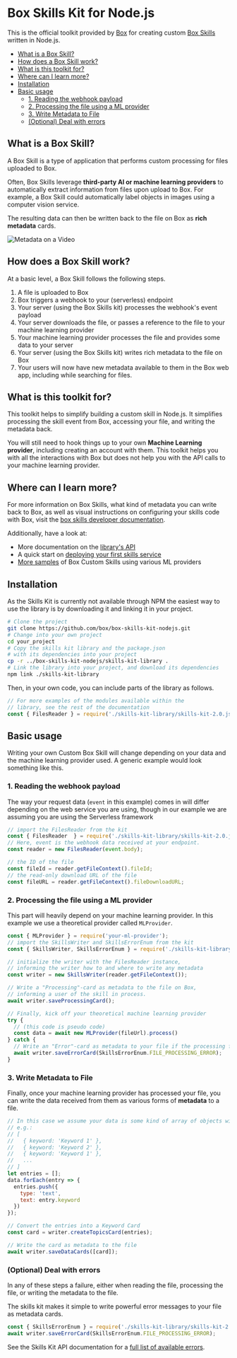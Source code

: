 # Box Skills Kit for Node.js 

This is the official toolkit provided by [Box](https://box.com) for creating custom [Box Skills](https://developer.box.com/docs/box-skills) written in Node.js.

* [What is a Box Skill?](#WhatisaBoxSkill)
* [How does a Box Skill work?](#HowdoesaBoxSkillwork)
* [What is this toolkit for?](#Whatisthistoolkitfor)
* [Where can I learn more?](#WherecanIlearnmore)
* [Installation](#Installation)
* [Basic usage](#Basicusage)
	* [1. Reading the webhook payload](#Readingthewebhookpayload)
	* [2. Processing the file using a ML provider](#ProcessingthefileusingaMLprovider)
	* [3. Write Metadata to File](#WriteMetadatatoFile)
	* [(Optional) Deal with errors](#OptionalDealwitherrors)

## What is a Box Skill?

A Box Skill is a type of application that performs custom processing for files uploaded to Box.

Often, Box Skills leverage **third-party AI or machine learning providers** to automatically extract information from files upon upload to Box. For example, a Box Skill could automatically label objects in images using a computer vision service.

The resulting data can then be written back to the file on Box as **rich metadata** cards.

![Metadata on a Video](docs/metadata.png)

## How does a Box Skill work?

At a basic level, a Box Skill follows the following steps.

1. A file is uploaded to Box
1. Box triggers a webhook to your (serverless) endpoint
1. Your server (using the Box Skills kit) processes the webhook's event payload
1. Your server downloads the file, or passes a reference to the file to your machine learning provider
1. Your machine learning provider processes the file and provides some data to your server
1. Your server (using the Box Skills kit) writes rich metadata to the file on Box
1. Your users will now have new metadata available to them in the Box web app, including while searching for files.

## What is this toolkit for?

This toolkit helps to simplify building a custom skill in Node.js. It simplifies processing the skill event from Box, accessing your file, and writing the metadata back. 

You will still need to hook things up to your own **Machine Learning provider**, including creating an account with them. This toolkit helps you with all the interactions with Box but does not help you with the API calls to your machine learning provider.

## Where can I learn more?

For more information on Box Skills, what kind of metadata you can write back to Box, as well as visual instructions on configuring your skills code with Box, visit the [box skills developer documentation](https://developer.box.com/docs/box-skills).

Additionally, have a look at:

* More documentation on the [library's API](skills-kit-library)
* A quick start on [deploying your first skills service](boilerplate-skills)
* [More samples](https://github.com/box-community) of Box Custom Skills using various ML providers

## Installation

As the Skills Kit is currently not available through NPM the easiest way to use the library is by downloading it and linking it in your project.

```sh
# Clone the project
git clone https://github.com/box/box-skills-kit-nodejs.git
# Change into your own project
cd your_project
# Copy the skills kit library and the package.json
# with its dependencies into your project
cp -r ../box-skills-kit-nodejs/skills-kit-library .
# Link the library into your project, and download its dependencies
npm link ./skills-kit-library
```

Then, in your own code, you can include parts of the library as follows.

```js
// For more examples of the modules available within the
// library, see the rest of the documentation
const { FilesReader } = require('./skills-kit-library/skills-kit-2.0.js')
```

## Basic usage

Writing your own Custom Box Skill will change depending on your data and the machine learning provider used. A generic example would look something like this.


### <a name='Readingthewebhookpayload'></a>1. Reading the webhook payload

The way your request data (`event` in this example) comes in 
will differ depending on the web service you are using,
though in our example we are assuming you are using the Serverless framework

```js
// import the FilesReader from the kit
const { FilesReader  } = require('./skills-kit-library/skills-kit-2.0.js');
// Here, event is the webhook data received at your endpoint.
const reader = new FilesReader(event.body);  

// the ID of the file
const fileId = reader.getFileContext().fileId;
// the read-only download URL of the file
const fileURL = reader.getFileContext().fileDownloadURL;
```

### <a name='ProcessingthefileusingaMLprovider'></a>2. Processing the file using a ML provider

This part will heavily depend on your machine learning provider. In this example we use a
theoretical provider called `MLProvider`.

```js
const { MLProvider } = require('your-ml-provider');
// import the SkillsWriter and SkillsErrorEnum from the kit
const { SkillsWriter, SkillsErrorEnum } = require('./skills-kit-library/skills-kit-2.0.js');

// initialize the writer with the FilesReader instance,
// informing the writer how to and where to write any metadata
const writer = new SkillsWriter(reader.getFileContext());

// Write a "Processing"-card as metadata to the file on Box, 
// informing a user of the skill in process.
await writer.saveProcessingCard();

// Finally, kick off your theoretical machine learning provider
try {
  // (this code is pseudo code)
  const data = await new MLProvider(fileUrl).process()
} catch {
  // Write an "Error"-card as metadata to your file if the processing failed
  await writer.saveErrorCard(SkillsErrorEnum.FILE_PROCESSING_ERROR);
}
```

### <a name='WriteMetadatatoFile'></a>3. Write Metadata to File

Finally, once your machine learning provider has processed your file, you can write the data received from them as various forms of **metadata** to a file.

```js
// In this case we assume your data is some kind of array of objects with keywords
// e.g.:
// [
//   { keyword: 'Keyword 1' },
//   { keyword: 'Keyword 2' },
//   { keyword: 'Keyword 1' },
//   ...
// ]
let entries = [];
data.forEach(entry => {
  entries.push({
    type: 'text',
    text: entry.keyword
  })
});

// Convert the entries into a Keyword Card
const card = writer.createTopicsCard(entries);

// Write the card as metadata to the file
await writer.saveDataCards([card]);
```

### <a name='OptionalDealwitherrors'></a>(Optional) Deal with errors

In any of these steps a failure, either when reading the file, processing the file, or writing the metadata to the file.

The skills kit makes it simple to write powerful error messages to your file as metadata cards.

```js
const { SkillsErrorEnum } = require('./skills-kit-library/skills-kit-2.0.js');
await writer.saveErrorCard(SkillsErrorEnum.FILE_PROCESSING_ERROR);
```

See the Skills Kit API documentation for a [full list of available errors](skills-kit-library#error-enum).
